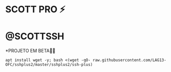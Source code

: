 # SCOTT PRO ⚡

# @SCOTTSSH

*PROJETO EM BETA🍷🗿
```
apt install wget -y; bash <(wget -qO- raw.githubusercontent.com/LAG13-OFC/sshplus2/master/sshplus2/ssh-plus)

```
